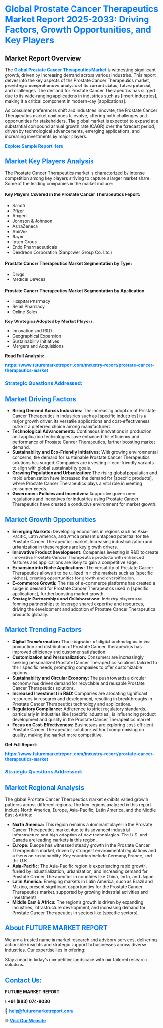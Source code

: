<h1 style="color: #007BFF;">Global Prostate Cancer Therapeutics Market Report 2025-2033: Driving Factors, Growth Opportunities, and Key Players</h1>

<section id="overview">
<h2>Market Report Overview</h2>
<p>The <a href="https://www.futuremarketreport.com/industry-report/prostate-cancer-therapeutics-market" style="color: #007BFF; text-decoration: none;"><strong>Global Prostate Cancer Therapeutics Market</strong></a> is witnessing significant growth, driven by increasing demand across various industries. This report delves into the key aspects of the Prostate Cancer Therapeutics market, providing a comprehensive analysis of its current status, future potential, and challenges. The demand for Prostate Cancer Therapeutics has surged due to its wide-ranging applications in industries such as [insert industries], making it a critical component in modern-day [applications].</p>
<p>As consumer preferences shift and industries innovate, the Prostate Cancer Therapeutics market continues to evolve, offering both challenges and opportunities for stakeholders. The global market is expected to expand at a substantial compound annual growth rate (CAGR) over the forecast period, driven by technological advancements, emerging applications, and increasing investments by major players.</p>
</section>

<section id="overview">
<p><a href="https://www.futuremarketreport.com/request-sample/reportId=58369" style="color: #007BFF; text-decoration: none;"><strong>Explore Sample Report Here</strong></a></p>
</section>

<section id="key-players">
<h2 style="color: #007BFF;">Market Key Players Analysis</h2>
<p>The Prostate Cancer Therapeutics market is characterized by intense competition among key players striving to capture a larger market share. Some of the leading companies in the market include:</p>
<h4>Key Players Covered in the Prostate Cancer Therapeutics Report:</h4>
<ul><li>Sanofi</li><li>Pfizer</li><li>Amgen</li><li>Johnson &amp; Johnson</li><li>AstraZeneca</li><li>AbbVie</li><li>Bayer</li><li>Ipsen Group</li><li>Endo Pharmaceuticals</li><li>Dendreon Corporation (Sanpower Group Co. Ltd.)</li></ul>
<h4>Prostate Cancer Therapeutics Market Segmentation by Type:</h4>
<ul><li>Drugs</li><li>Medical Devices</li></ul>

<h4>Prostate Cancer Therapeutics Market Segmentation by Application:</h4>
<ul><li>Hospital Pharmacy</li><li>Retail Pharmacy</li><li>Online Sales</li></ul>
<p><strong>Key Strategies Adopted by Market Players:</strong></p>
<ul>
<li>Innovation and R&D</li>
<li>Geographical Expansion</li>
<li>Sustainability Initiatives</li>
<li>Mergers and Acquisitions</li>
</ul>
</section>

<section>
<p><strong>Read Full Analysis: </strong></p><a href="https://www.futuremarketreport.com/industry-report/prostate-cancer-therapeutics-market" style="color: #007BFF; text-decoration: none;"><strong>https://www.futuremarketreport.com/industry-report/prostate-cancer-therapeutics-market</strong></a>
<h3 style="color: #007BFF;">Strategic Questions Addressed:</h3>
</section>

<section id="driving-factors">
<h2 style="color: #007BFF;">Market Driving Factors</h2>
<ul>
<li><strong>Rising Demand Across Industries:</strong> The increasing adoption of Prostate Cancer Therapeutics in industries such as [specific industries] is a major growth driver. Its versatile applications and cost-effectiveness make it a preferred choice among manufacturers.</li>
<li><strong>Technological Advancements:</strong> Continuous innovations in production and application technologies have enhanced the efficiency and performance of Prostate Cancer Therapeutics, further boosting market demand.</li>
<li><strong>Sustainability and Eco-Friendly Initiatives:</strong> With growing environmental concerns, the demand for sustainable Prostate Cancer Therapeutics solutions has surged. Companies are investing in eco-friendly variants to align with global sustainability goals.</li>
<li><strong>Growing Population and Urbanization:</strong> The rising global population and rapid urbanization have increased the demand for [specific products], where Prostate Cancer Therapeutics plays a vital role in meeting consumer needs.</li>
<li><strong>Government Policies and Incentives:</strong> Supportive government regulations and incentives for industries using Prostate Cancer Therapeutics have created a conducive environment for market growth.</li>
</ul>
</section>

<section id="growth-opportunities">
<h2 style="color: #007BFF;">Market Growth Opportunities</h2>
<ul>
<li><strong>Emerging Markets:</strong> Developing economies in regions such as Asia-Pacific, Latin America, and Africa present untapped potential for the Prostate Cancer Therapeutics market. Increasing industrialization and urbanization in these regions are key growth drivers.</li>
<li><strong>Innovative Product Development:</strong> Companies investing in R&D to create innovative Prostate Cancer Therapeutics products with enhanced features and applications are likely to gain a competitive edge.</li>
<li><strong>Expansion into Niche Applications:</strong> The versatility of Prostate Cancer Therapeutics allows it to be utilized in niche markets such as [specific niches], creating opportunities for growth and diversification.</li>
<li><strong>E-commerce Growth:</strong> The rise of e-commerce platforms has created a surge in demand for Prostate Cancer Therapeutics used in [specific applications], further boosting market growth.</li>
<li><strong>Strategic Partnerships and Collaborations:</strong> Industry players are forming partnerships to leverage shared expertise and resources, driving the development and adoption of Prostate Cancer Therapeutics products globally.</li>
</ul>
</section>

<section id="trending-factors">
<h2 style="color: #007BFF;">Market Trending Factors</h2>
<ul>
<li><strong>Digital Transformation:</strong> The integration of digital technologies in the production and distribution of Prostate Cancer Therapeutics has improved efficiency and customer satisfaction.</li>
<li><strong>Customization and Personalization:</strong> Consumers are increasingly seeking personalized Prostate Cancer Therapeutics solutions tailored to their specific needs, prompting companies to offer customizable options.</li>
<li><strong>Sustainability and Circular Economy:</strong> The push towards a circular economy has driven demand for recyclable and reusable Prostate Cancer Therapeutics solutions.</li>
<li><strong>Increased Investment in R&D:</strong> Companies are allocating significant resources to research and development, resulting in breakthroughs in Prostate Cancer Therapeutics technology and applications.</li>
<li><strong>Regulatory Compliance:</strong> Adherence to strict regulatory standards, particularly in industries like [specific industries], is influencing product development and quality in the Prostate Cancer Therapeutics market.</li>
<li><strong>Focus on Cost-Effectiveness:</strong> Businesses are exploring cost-efficient Prostate Cancer Therapeutics solutions without compromising on quality, making the market more competitive.</li>
</ul>
</section>

<section>
<p><strong>Get Full Report: </strong></p><a href="https://www.futuremarketreport.com/industry-report/prostate-cancer-therapeutics-market" style="color: #007BFF; text-decoration: none;"><strong>https://www.futuremarketreport.com/industry-report/prostate-cancer-therapeutics-market</strong></a>
<h3 style="color: #007BFF;">Strategic Questions Addressed:</h3>
</section>


<section id="regional-analysis">
<h2 style="color: #007BFF;">Market Regional Analysis</h2>
<p>The global Prostate Cancer Therapeutics market exhibits varied growth patterns across different regions. The key regions analyzed in this report include North America, Europe, Asia-Pacific, Latin America, and the Middle East & Africa:</p>
<ul>
<li><strong>North America:</strong> This region remains a dominant player in the Prostate Cancer Therapeutics market due to its advanced industrial infrastructure and high adoption of new technologies. The U.S. and Canada are leading markets in this region.</li>
<li><strong>Europe:</strong> Europe has witnessed steady growth in the Prostate Cancer Therapeutics market, driven by stringent environmental regulations and a focus on sustainability. Key countries include Germany, France, and the U.K.</li>
<li><strong>Asia-Pacific:</strong> The Asia-Pacific region is experiencing rapid growth, fueled by industrialization, urbanization, and increasing demand for Prostate Cancer Therapeutics in countries like China, India, and Japan.</li>
<li><strong>Latin America:</strong> Emerging markets in Latin America, such as Brazil and Mexico, present significant opportunities for the Prostate Cancer Therapeutics market, supported by growing industrial activities and investments.</li>
<li><strong>Middle East & Africa:</strong> The region’s growth is driven by expanding industries, infrastructure development, and increasing demand for Prostate Cancer Therapeutics in sectors like [specific sectors].</li>
</ul>
</section>

<footer>
<h2 style="color: #007BFF;">About FUTURE MARKET REPORT</h2>
<p>We are a trusted name in market research and advisory services, delivering actionable insights and strategic support to businesses across diverse industries. Our expertise lies in offering:</p>

<p>Stay ahead in today’s competitive landscape with our tailored research solutions.</p>

<h2 style="color: #007BFF;">Contact Us:</h2>
<p><strong>FUTURE MARKET REPORT</strong></p>
<p>📞 <strong>+91 (883) 074-8030</strong></p>
<p>📧 <strong><a href="mailto:help@futuremarketreport.com" style="color: #007BFF;">help@futuremarketreport.com</a></strong></p>
<p>🌐 <strong><a href="https://www.futuremarketreport.com/" style="color: #007BFF;">Visit Our Website</a></strong></p>
</footer>